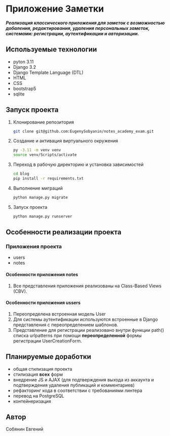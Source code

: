 # Приложение Заметки

***Реализация классического приложения для заметок с возможностью добаления, редактирования, удаления персональных заметок, системами: регистрации,  аутентификации и авторизации.***

## Используемые технологии ##
- pyton 3.11
- Django 3.2
- Django Template Language (DTL)
- HTML
- CSS
- bootstrap5
- sqlite
## Запуск проекта ##
1. Клонирование репозитория
    ``` bash
    git clone git@github.com:EugenySobyanin/notes_academy_exam.git
    ```
2. Создание и активация виртуального окружения
    ``` bash
    py -3.11 -m venv venv
    source venv/Scripts/activate
    ```
3. Переход в рабочую директорию и установка зависимостей
    ``` bash
    cd blog
    pip install -r requirements.txt
    ```
4. Выполнение миграций
    ``` bash
    python manage.py migrate
    ```
5. Запуск проекта
    ``` bash
    python manage.py runserver
    ```
## Особенности реализации проекта ##
### Приложения проекта ###
- users
- notes

#### Особенности приложения notes ####
1. Все представления приложения реализованы на Class-Based Views (CBV).

#### Особенности приложения ussers ####
1. Переопределена встроенная модель  User
2. Для системы аутентификации используются встроенные в Django представления с переопределением шаблонов.
3. Представление для регистрации реализовано внутри функции path() списка urlpatterns при помощи **переопределенной** формы регистрации UserCreationForm.

## Планируемые доработки
- общая стилизация проекта
- стилизация **всех** форм
- внедрение JS и AJAX (для подтверждения выхода из аккаунта и подтверждения удаления публикаций и комментариев)
- рефакторинг кода в соответствии с требованиями линтера
- перевод на PostgreSQL
- контейнеризация
## Автор
Собянин Евгений
